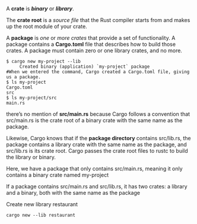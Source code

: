 A **crate** is _**binary**_ or _**library**_.

The **crate root** is a _source file_ that the Rust compiler starts from 
and makes up the root module of your crate.

A **package** is _one_ or _more crates_ that provide a set of functionality.
A package contains a **Cargo.toml** file that describes how to build those crates.
A package must contain zero or one library crates, and no more.

```shell script
$ cargo new my-project --lib
     Created binary (application) `my-project` package
#When we entered the command, Cargo created a Cargo.toml file, giving us a package.
$ ls my-project
Cargo.toml
src
$ ls my-project/src
main.rs

```
there’s no mention of **src/main.rs** because Cargo follows a convention 
that src/main.rs is the crate root of a binary crate with the same name as the package.

Likewise, Cargo knows that if the **package directory** contains src/lib.rs,
the package contains a library crate with the same name as the package,
and src/lib.rs is its crate root. Cargo passes the crate root files to rustc to build the library or binary.

Here, we have a package that only contains src/main.rs, meaning it only contains a binary crate named my-project

 If a package contains src/main.rs and src/lib.rs, it has two crates:
  a library and a binary, both with the same name as the package

Create new library restaurant 
```shell script
cargo new --lib restaurant
```


